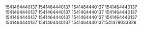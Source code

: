 1541464440137
1541464440137
1541464440137
1541464440137
1541464440137
1541464440137
1541464440137
1541464440137
1541464440137
1541464440137
1541464440137
1541464440137
1541464440137
1541464440137
15414644401371541479033829